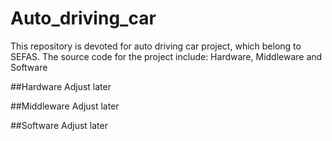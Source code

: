 # Auto_driving_car
This repository is devoted for auto driving car project, which belong to SEFAS.
The source code for the project include: Hardware, Middleware and Software<br>

##Hardware
Adjust later
<br>

##Middleware
Adjust later
<br>

##Software
Adjust later
<br>
